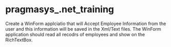 # pragmasys_.net_training



Create a WinForm applciatio that will Accept Employee Information from the user and this information will be saved in the Xml/Text files. 
The WinForm application should read all recodrs of employees and show on the RichTextBox.
